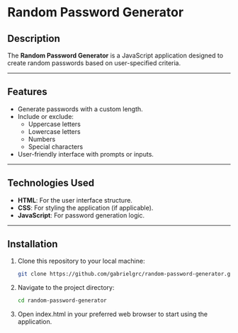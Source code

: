 # Random Password Generator

## Description

The **Random Password Generator** is a JavaScript application designed to create random passwords based on user-specified criteria. 

---

## Features

- Generate passwords with a custom length.
- Include or exclude:
  - Uppercase letters
  - Lowercase letters
  - Numbers
  - Special characters
- User-friendly interface with prompts or inputs.

---

## Technologies Used

- **HTML**: For the user interface structure.
- **CSS**: For styling the application (if applicable).
- **JavaScript**: For password generation logic.

---

## Installation

1. Clone this repository to your local machine:
   ```bash
   git clone https://github.com/gabrielgrc/random-password-generator.git

2. Navigate to the project directory:
   ```bash
   cd random-password-generator

3. Open index.html in your preferred web browser to start using the application.

